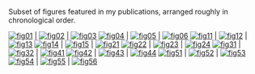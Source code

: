 

Subset of figures featured in my publications, arranged roughly in chronological order.

[![fig01](../assets/figures/thumbnails/01.jpg)](../assets/figures/fullsize/01.jpg) | [![fig02](../assets/figures/thumbnails/02.jpg)](../assets/figures/fullsize/02.jpg) | [![fig03](../assets/figures/thumbnails/03.jpg)](../assets/figures/fullsize/03.jpg)
[![fig04](../assets/figures/thumbnails/04.jpg)](../assets/figures/fullsize/04.jpg) | [![fig05](../assets/figures/thumbnails/05.jpg)](../assets/figures/fullsize/05.jpg) | [![fig06](../assets/figures/thumbnails/06.jpg)](../assets/figures/fullsize/06.jpg)
[![fig11](../assets/figures/thumbnails/11.jpg)](../assets/figures/fullsize/11.jpg) | [![fig12](../assets/figures/thumbnails/12.jpg)](../assets/figures/fullsize/12.jpg) | [![fig13](../assets/figures/thumbnails/13.jpg)](../assets/figures/fullsize/13.jpg)
[![fig14](../assets/figures/thumbnails/14.jpg)](../assets/figures/fullsize/14.jpg) | [![fig15](../assets/figures/thumbnails/15.jpg)](../assets/figures/fullsize/15.jpg) | [![fig21](../assets/figures/thumbnails/21.jpg)](../assets/figures/fullsize/21.jpg)
[![fig22](../assets/figures/thumbnails/22.jpg)](../assets/figures/fullsize/22.jpg) | [![fig23](../assets/figures/thumbnails/23.jpg)](../assets/figures/fullsize/23.jpg) | [![fig24](../assets/figures/thumbnails/24.jpg)](../assets/figures/fullsize/24.jpg)
[![fig31](../assets/figures/thumbnails/31.jpg)](../assets/figures/fullsize/31.jpg) | [![fig32](../assets/figures/thumbnails/32.jpg)](../assets/figures/fullsize/32.jpg) | [![fig41](../assets/figures/thumbnails/41.jpg)](../assets/figures/fullsize/41.jpg)
[![fig42](../assets/figures/thumbnails/42.jpg)](../assets/figures/fullsize/42.jpg) | [![fig43](../assets/figures/thumbnails/43.jpg)](../assets/figures/fullsize/43.jpg) | [![fig44](../assets/figures/thumbnails/44.jpg)](../assets/figures/fullsize/44.jpg)
[![fig51](../assets/figures/thumbnails/51.jpg)](../assets/figures/fullsize/51.jpg) | [![fig52](../assets/figures/thumbnails/52.jpg)](../assets/figures/fullsize/52.jpg) | [![fig53](../assets/figures/thumbnails/53.jpg)](../assets/figures/fullsize/53.jpg)
[![fig54](../assets/figures/thumbnails/54.jpg)](../assets/figures/fullsize/54.jpg) | [![fig55](../assets/figures/thumbnails/55.jpg)](../assets/figures/fullsize/55.jpg) | [![fig56](../assets/figures/thumbnails/56.jpg)](../assets/figures/fullsize/56.jpg)
